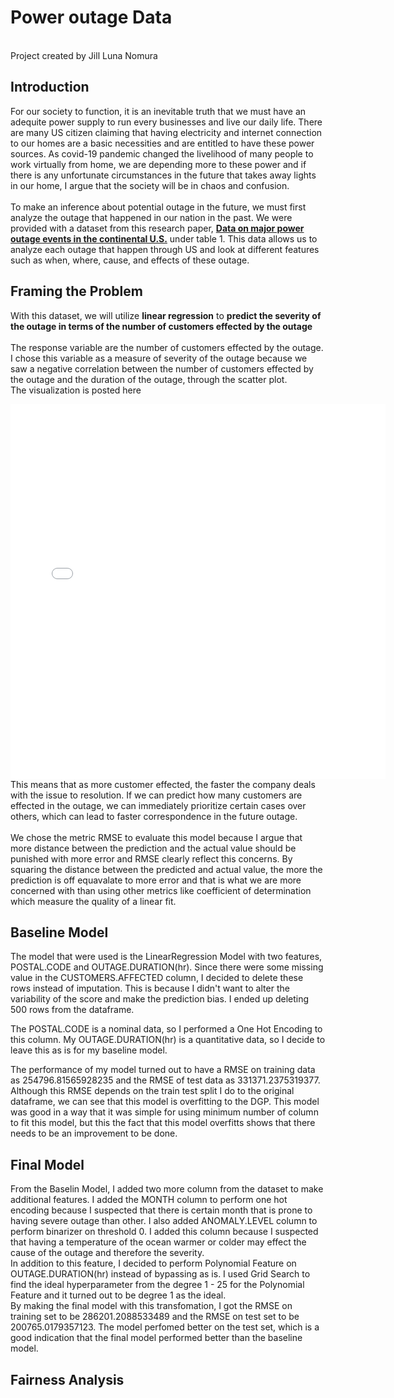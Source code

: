 # Power outage Data
<br>
Project created by Jill Luna Nomura

## Introduction
For our society to function, it is an inevitable truth that we must have an adequite power supply to run every businesses and live our daily life. There are many US citizen claiming that having electricity and internet connection to our homes are a basic necessities and are entitled to have these power sources. As covid-19 pandemic changed the livelihood of many people to work virtually from home, we are depending more to these power and if there is any unfortunate circumstances in the future that takes away lights in our home, I argue that the society will be in chaos and confusion. 
<br>
<br>
To make an inference about potential outage in the future, we must first analyze the outage that happened in our nation in the past. We were provided with a dataset from this research paper, **[Data on major power outage events in the continental U.S.](https://www.sciencedirect.com/science/article/pii/S2352340918307182)** under table 1. This data allows us to analyze each outage that happen through US and look at different features such as when, where, cause, and effects of these outage. 

## Framing the Problem

With this dataset, we will utilize **linear regression** to **predict the severity of the outage in terms of the number of customers effected by the outage**
<br>
<br>
The response variable are the number of customers effected by the outage. I chose this variable as a measure of severity of the outage because we saw a negative correlation between the number of customers effected by the outage and the duration of the outage, through the scatter plot. 
<br>
The visualization is posted here
<iframe src="assets/duration_effected_customer.html" width=600 height=600 frameBorder=0></iframe>
<br>
This means that as more customer effected, the faster the company deals with the issue to resolution. If we can predict how many customers are effected in the outage, we can immediately prioritize certain cases over others, which can lead to faster correspondence in the future outage. 
<br>
<br>
We chose the metric RMSE to evaluate this model because I argue that more distance between the prediction and the actual value should be punished with more error and RMSE clearly reflect this concerns. By squaring the distance between the predicted and actual value, the more the prediction is off equavalate to more error and that is what we are more concerned with than using other metrics like coefficient of determination which measure the quality of a linear fit.

## Baseline Model
The model that were used is the LinearRegression Model with two features, POSTAL.CODE and OUTAGE.DURATION(hr).
Since there were some missing value in the CUSTOMERS.AFFECTED column, I decided to delete these rows instead of imputation. This is because I didn't want to alter the variability of the score and make the prediction bias. I ended up deleting 500 rows from the dataframe. 

The POSTAL.CODE is a nominal data, so I performed a One Hot Encoding to this column. My OUTAGE.DURATION(hr) is a quantitative data, so I decide to leave this as is for my baseline model. 

The performance of my model turned out to have a RMSE on training data as 254796.81565928235 and the RMSE of test data as 331371.2375319377. Although this RMSE depends on the train test split I do to the original dataframe, we can see that this model is overfitting to the DGP. This model was good in a way that it was simple for using minimum number of column to fit this model, but this the fact that this model overfitts shows that there needs to be an improvement to be done. 

## Final Model
From the Baselin Model, I added two more column from the dataset to make additional features. I added the MONTH column to perform one hot encoding because I suspected that there is certain month that is prone to having severe outage than other. I also added ANOMALY.LEVEL column to perform binarizer on threshold 0. I added this column because I suspected that having a temperature of the ocean warmer or colder may effect the cause of the outage and therefore the severity. 
<br>
In addition to this feature, I decided to perform Polynomial Feature on OUTAGE.DURATION(hr) instead of bypassing as is. I used Grid Search to find the ideal hyperparameter from the degree 1 - 25 for the Polynomial Feature and it turned out to be degree 1 as the ideal.
<br>
By making the final model with this transfomation, I got the RMSE on training set to be 286201.2088533489 and the RMSE on test set to be 200765.0179357123. The model perfomed better on the test set, which is a good indication that the final model performed better than the baseline model. 

## Fairness Analysis
